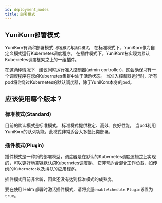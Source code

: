 ```yaml
---
id: deployment_modes
title: 部署模式
---
```


<!--
Licensed to the Apache Software Foundation (ASF) under one
or more contributor license agreements.  See the NOTICE file
distributed with this work for additional information
regarding copyright ownership.  The ASF licenses this file
to you under the Apache License, Version 2.0 (the
"License"); you may not use this file except in compliance
with the License.  You may obtain a copy of the License at

  http://www.apache.org/licenses/LICENSE-2.0

Unless required by applicable law or agreed to in writing,
software distributed under the License is distributed on an
"AS IS" BASIS, WITHOUT WARRANTIES OR CONDITIONS OF ANY
KIND, either express or implied.  See the License for the
specific language governing permissions and limitations
under the License.
-->

## YuniKorn部署模式

YuniKorn有两种部署模式: `标准模式`与`插件模式`。 
在标准模式下，YuniKorn作为自定义模式运行Kubernetes调度程序。
在插件模式下，YuniKorn被实现为默认Kubernetes调度框架之上的一组插件。

在这两种情况下，建议同时运行准入控制器(admin controller)，这会确保只有一个调度程序在您的Kubernetes集群中处于活动状态。
当准入控制器运行时，所有pod将会绕过Kubernetes的默认调度器，除了YuniKorn本身的pod。

## 应该使用哪个版本？

### 标准模式(Standard)

目前的默认模式是标准模式。 标准模式提供稳定、高效、良好性能。
当pod利用YuniKorn的队列功能，此模式非常适合大多数此类部署。

### 插件模式(Plugin)

插件模式是一种新的部署模型，调度器是在默认的Kubernetes调度逻辑之上实现的，可以更好地兼容默认的Kubernetes调度器。
它非常适合混合工作负载，如传统的Kubernetes以及排队的应用程序。

插件模式目前非常新，因此还没有达到标准模式的成熟度。

要在使用 Helm 部署时激活插件模式，请将变量`enableSchedulerPlugin`设置为`true`。
